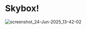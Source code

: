 # Skybox!

![screenshot_24-Jun-2025_13-42-02](https://github.com/user-attachments/assets/ae495ce1-445a-49e7-8c81-6a95e5e33caf)
